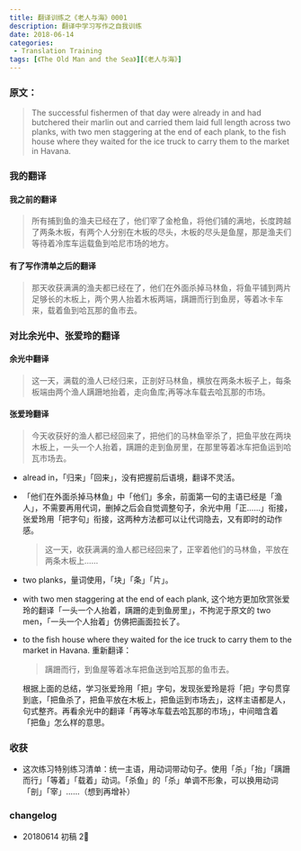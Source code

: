 ```yaml
---
title: 翻译训练之《老人与海》0001 
description: 翻译中学习写作之自我训练
date: 2018-06-14
categories:
 - Translation Training
tags: [《The Old Man and the Sea》][《老人与海》]
---
```


### 原文：

> The successful fishermen of that day were already in and had butchered their marlin out and carried them laid full length across two planks, with two men staggering at the end of each plank, to the fish house where they waited for the ice truck to carry them to the market in Havana.

### 我的翻译

#### 我之前的翻译

>  所有捕到鱼的渔夫已经在了，他们宰了金枪鱼，将他们铺的满地，长度跨越了两条木板，有两个人分别在木板的尽头，木板的尽头是鱼屋，那是渔夫们等待着冷库车运载鱼到哈尼市场的地方。

#### 有了写作清单之后的翻译

> 那天收获满满的渔夫都已经在了，他们在外面杀掉马林鱼，将鱼平铺到两片足够长的木板上，两个男人抬着木板两端，蹒跚而行到鱼房，等着冰卡车来，载着鱼到哈瓦那的鱼市去。

### 对比余光中、张爱玲的翻译

#### 余光中翻译

> 这一天，满载的渔人已经归来，正剖好马林鱼，横放在两条木板子上，每条板端由两个渔人蹒跚地抬着，走向鱼库;再等冰车载去哈瓦那的市场。

#### 张爱玲翻译

> 今天收获好的渔人都已经回来了，把他们的马林鱼宰杀了，把鱼平放在两块木板上，一头一个人抬着，蹒跚的走到鱼房里，在那里等着冰车把鱼运到哈瓦市场去。

- alread in，「归来」「回来」，没有把握前后语境，翻译不灵活。

- 「他们在外面杀掉马林鱼」中「他们」多余，前面第一句的主语已经是「渔人」，不需要再用代词，删掉之后会自觉调整句子，余光中用「正……」衔接，张爱玲用「把字句」衔接，这两种方法都可以让代词隐去，又有即时的动作感。

  > 这一天，收获满满的渔人都已经回来了，正宰着他们的马林鱼，平放在两条木板上……

- two planks，量词使用，「块」「条」「片」。

- with two men staggering at the end of each plank, 这个地方更加欣赏张爱玲的翻译「一头一个人抬着，蹒跚的走到鱼房里」，不拘泥于原文的 two men，「一头一个人抬着」仿佛把画面拉长了。

- to the fish house where they waited for the ice truck to carry them to the market in Havana. 重新翻译：

  > 蹒跚而行，到鱼屋等着冰车把鱼送到哈瓦那的鱼市去。

  根据上面的总结，学习张爱玲用「把」字句，发现张爱玲是将「把」字句贯穿到底，「把鱼杀了，把鱼平放在木板上，把鱼运到市场去」，这样主语都是人，句式整齐。再看余光中的翻译「再等冰车载去哈瓦那的市场」，中间暗含着「把鱼」怎么样的意思。

### 收获

- 这次练习特别练习清单：统一主语，用动词带动句子。使用「杀」「抬」「蹒跚而行」「等着」「载着」动词。「杀鱼」的「杀」单调不形象，可以换用动词「剖」「宰」……（想到再增补）



### changelog

- 20180614 初稿 2🍅

